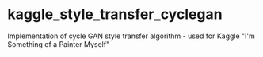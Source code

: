 # kaggle_style_transfer_cyclegan
 Implementation of cycle GAN style transfer algorithm - used for Kaggle "I'm  Something of a Painter Myself"
